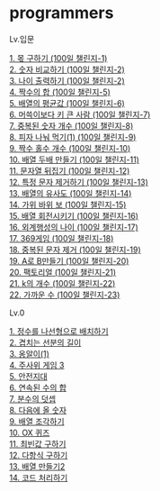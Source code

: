 # programmers

Lv.입문

<a href="https://school.programmers.co.kr/learn/courses/30/lessons/120805" target="_blank"> 1. 몫 구하기 (100일 챌린지-1)</a><br>
<a href="https://school.programmers.co.kr/learn/courses/30/lessons/120807" target="_blank"> 2. 숫자 비교하기 (100일 챌린지-2)</a><br>
<a href="https://school.programmers.co.kr/learn/courses/30/lessons/120820" target="_blank"> 3. 나이 출력하기 (100일 챌린지-2)</a><br>
<a href="https://school.programmers.co.kr/learn/courses/30/lessons/120829" target="_blank"> 4. 짝수의 합 (100일 챌린지-5)</a><br>
<a href="https://school.programmers.co.kr/learn/courses/30/lessons/120817" target="_blank"> 5. 배열의 평균값 (100일 챌린지-6)</a><br>
<a href="https://school.programmers.co.kr/learn/courses/30/lessons/120585" target="_blank"> 6. 머쓱이보다 키 큰 사람 (100일 챌린지-7)</a><br>
<a href="https://school.programmers.co.kr/learn/courses/30/lessons/120583" target="_blank"> 7. 중복된 숫자 개수 (100일 챌린지-8)</a><br>
<a href="https://school.programmers.co.kr/learn/courses/30/lessons/120814" target="_blank"> 8. 피자 나눠 먹기(1) (100일 챌린지-9)</a><br>
<a href="https://school.programmers.co.kr/learn/courses/30/lessons/120824" target="_blank"> 9. 짝수 홀수 개수 (100일 챌린지-10)</a><br>
<a href="https://school.programmers.co.kr/learn/courses/30/lessons/120809" target="_blank"> 10. 배열 두배 만들기 (100일 챌린지-11)</a><br>
<a href="https://school.programmers.co.kr/learn/courses/30/lessons/120822" target="_blank"> 11. 문자열 뒤집기 (100일 챌린지-12)</a><br>
<a href="https://school.programmers.co.kr/learn/courses/30/lessons/120826" target="_blank"> 12. 특정 문자 제거하기 (100일 챌린지-13)</a><br>
<a href="https://school.programmers.co.kr/learn/courses/30/lessons/120903" target="_blank"> 13. 배열의 유사도 (100일 챌린지-14)</a><br>
<a href="https://school.programmers.co.kr/learn/courses/30/lessons/120839" target="_blank"> 14. 가위 바위 보 (100일 챌린지-15)</a><br>
<a href="https://school.programmers.co.kr/learn/courses/30/lessons/120844" target="_blank"> 15. 배열 회전시키기 (100일 챌린지-16)</a><br>
<a href="https://school.programmers.co.kr/learn/courses/30/lessons/120834" target="_blank"> 16. 외계행성의 나이 (100일 챌린지-17)</a><br>
<a href="https://school.programmers.co.kr/learn/courses/30/lessons/120891" target="_blank"> 17. 369게임 (100일 챌린지-18)</a><br>
<a href="https://school.programmers.co.kr/learn/courses/30/lessons/120888" target="_blank"> 18. 중복된 문자 제거 (100일 챌린지-19)</a><br>
<a href="https://school.programmers.co.kr/learn/courses/30/lessons/120886" target="_blank"> 19. A로 B만들기 (100일 챌린지-20)</a><br>
<a href="https://school.programmers.co.kr/learn/courses/30/lessons/120848" target="_blank"> 20. 팩토리얼 (100일 챌린지-21)</a><br>
<a href="https://school.programmers.co.kr/learn/courses/30/lessons/120887" target="_blank"> 21. k의 개수 (100일 챌린지-22)</a><br>
<a href="https://school.programmers.co.kr/learn/courses/30/lessons/120890" target="_blank"> 22. 가까운 수 (100일 챌린지-23)</a><br>

Lv.0

<a href="https://school.programmers.co.kr/learn/courses/30/lessons/181832" target="_blank"> 1. 정수를 나선형으로 배치하기 </a><br>
<a href="https://school.programmers.co.kr/learn/courses/30/lessons/120876" target="_blank"> 2. 겹치는 선분의 길이 </a><br>
<a href="https://school.programmers.co.kr/learn/courses/30/lessons/120956" target="_blank"> 3. 옹알이(1)</a><br>
<a href="https://school.programmers.co.kr/learn/courses/30/lessons/181916" target="_blank"> 4. 주사위 게임 3</a><br>
<a href="https://school.programmers.co.kr/learn/courses/30/lessons/120866" target="_blank"> 5. 안전지대</a><br>
<a href="https://school.programmers.co.kr/learn/courses/30/lessons/120923" target="_blank"> 6. 연속된 수의 합</a><br>
<a href="https://school.programmers.co.kr/learn/courses/30/lessons/120808" target="_blank"> 7. 분수의 덧셉</a><br>
<a href="https://school.programmers.co.kr/learn/courses/30/lessons/120924" target="_blank"> 8. 다음에 올 숫자</a><br>
<a href="https://school.programmers.co.kr/learn/courses/30/lessons/181893" target="_blank"> 9. 배열 조각하기</a><br>
<a href="https://school.programmers.co.kr/learn/courses/30/lessons/120907" target="_blank"> 10. OX 퀴즈</a><br>
<a href="https://school.programmers.co.kr/learn/courses/30/lessons/120907" target="_blank"> 11. 최빈값 구하기</a><br>
<a href="https://school.programmers.co.kr/learn/courses/30/lessons/120863" target="_blank"> 12. 다항식 구하기</a><br>
<a href="https://school.programmers.co.kr/learn/courses/30/lessons/181921" target="_blank"> 13. 배열 만들기2</a><br>
<a href="https://school.programmers.co.kr/learn/courses/30/lessons/181932" target="_blank"> 14. 코드 처리하기</a><br>
